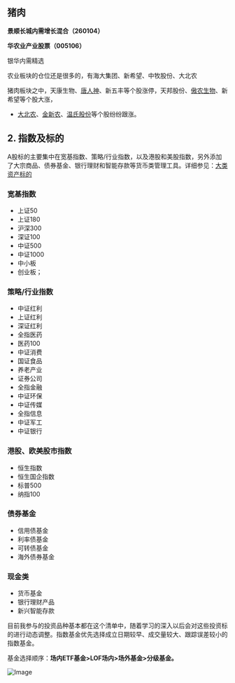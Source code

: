 ## 猪肉

**景顺长城内需增长混合（260104）**

**华农业产业股票（005106）**

银华内需精选



农业板块的仓位还是很多的，有海大集团、新希望、中牧股份、大北农

猪肉板块之中，天康生物、[唐人神](http://quote.eastmoney.com/sz002567.html)、新五丰等个股涨停，天邦股份、[傲农生物](http://quote.eastmoney.com/sh603363.html)、新希望等个股大涨，

- [大北农](http://quote.eastmoney.com/sz002385.html)、[金新农](http://quote.eastmoney.com/sz002548.html)、[温氏股份](http://quote.eastmoney.com/sz300498.html)等个股纷纷跟涨。



## 2. **指数及标的**



A股标的主要集中在宽基指数、策略/行业指数，以及港股和美股指数，另外添加了大宗商品、债券基金、银行理财和智能存款等货币类管理工具。详细参见：[大类资产标的](http://mp.weixin.qq.com/s?__biz=Mzg4NTE2ODA1MQ==&mid=2247483697&idx=1&sn=9f0058787afc43efb1f51b744a708f89&chksm=cfac43edf8dbcafbd7e4f6dd5bccc57335cb34a9b8f6c5c4b0cfb4042b7d48c7c7332f92e580&scene=21#wechat_redirect)



### 宽基指数

- 上证50
- 上证180
- 沪深300
- 深证100
- 中证500
- 中证1000
- 中小板
- 创业板；



### 策略/行业指数

- 中证红利
- 上证红利
- 深证红利
- 全指医药
- 医药100
- 中证消费
- 国证食品
- 养老产业
- 证券公司
- 全指金融
- 中证环保
- 中证传媒
- 全指信息
- 中证军工
- 中证银行



### 港股、欧美股市指数

- 恒生指数
- 恒生国企指数
- 标普500
- 纳指100





### 债券基金

- 信用债基金
- 利率债基金
- 可转债基金
- 海外债券基金



### 现金类

- 货币基金
- 银行理财产品
- 新兴智能存款



目前我参与的投资品种基本都在这个清单中，随着学习的深入以后会对这些投资标的进行动态调整。指数基金优先选择成立日期较早、成交量较大、跟踪误差较小的指数基金。

基金选择顺序：**场内ETF基金>LOF场内>场外基金>分级基金。**



![Image](https://mmbiz.qpic.cn/mmbiz_png/Dd21K0pU2v395mxG79uvXjxIicIxyraxqnGGKqyKV5HuDzLg2D9zahbjcydGyIQLictYKUafHdINk02UcicT73mww/640?wx_fmt=png&tp=webp&wxfrom=5&wx_lazy=1&wx_co=1)